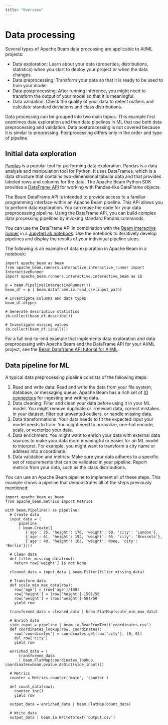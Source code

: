 ```yaml
---
title: "Overview"
---
```

<!--
Licensed under the Apache License, Version 2.0 (the "License");
you may not use this file except in compliance with the License.
You may obtain a copy of the License at

http://www.apache.org/licenses/LICENSE-2.0

Unless required by applicable law or agreed to in writing, software
distributed under the License is distributed on an "AS IS" BASIS,
WITHOUT WARRANTIES OR CONDITIONS OF ANY KIND, either express or implied.
See the License for the specific language governing permissions and
limitations under the License.
-->

# Data processing

Several types of Apache Beam data processing are applicable to AI/ML projects:
- Data exploration: Learn about your data (properties, distributions, statistics) when you start to deploy your project or when the data changes.
- Data preprocessing: Transform your data so that it is ready to be used to train your model.
- Data postprocessing: After running inference, you might need to transform the output of your model so that it is meaningful.
- Data validation: Check the quality of your data to detect outliers and calculate standard deviations and class distributions.

Data processing can be grouped into two main topics. This example first examimes data exploration and then data pipelines in ML that use both data preprocessing and validation. Data postprocessing is not covered because it is similar to prepressing. Postprocessing differs only in the order and type of pipeline.

## Initial data exploration

[Pandas](https://pandas.pydata.org/) is a popular tool for performing data exploration. Pandas is a data analysis and manipulation tool for Python. It uses DataFrames, which is a data structure that contains two-dimensional tabular data and that provides labeled rows and columns for the data. The Apache Beam Python SDK provides a [DataFrame API](https://beam.apache.org/documentation/dsls/dataframes/overview/) for working with Pandas-like DataFrame objects.

The Beam DataFrame API is intended to provide access to a familiar programming interface within an Apache Beam pipeline. This API allows you to perform data exploration. You can reuse the code for your data preprocessing pipeline. Using the DataFrame API, you can build complex data processing pipelines by invoking standard Pandas commands.

You can use the DataFrame API in combination with the [Beam interactive runner](https://github.com/apache/beam/blob/master/sdks/python/apache_beam/runners/interactive/README.md) in a [JupyterLab notebook](https://cloud.google.com/dataflow/docs/guides/interactive-pipeline-development). Use the notebook to iteratively develop pipelines and display the results of your individual pipeline steps.

The following is an example of data exploration in Apache Beam in a notebook:

```
import apache_beam as beam
from apache_beam.runners.interactive.interactive_runner import InteractiveRunner
import apache_beam.runners.interactive.interactive_beam as ib

p = beam.Pipeline(InteractiveRunner())
beam_df = p | beam.dataframe.io.read_csv(input_path)

# Investigate columns and data types
beam_df.dtypes

# Generate descriptive statistics
ib.collect(beam_df.describe())

# Investigate missing values
ib.collect(beam_df.isnull())
```

For a full end-to-end example that implements data exploration and data preprocessing with Apache Beam and the DataFrame API for your AI/ML project, see the [Beam Dataframe API tutorial for AI/ML](https://github.com/apache/beam/tree/master/examples/notebooks/beam-ml/dataframe_api_preprocessing.ipynb).

## Data pipeline for ML
A typical data preprocessing pipeline consists of the following steps:
1. Read and write data: Read and write the data from your file system, database, or messaging queue. Apache Beam has a rich set of [IO connectors](https://beam.apache.org/documentation/io/built-in/) for ingesting and writing data.
2. Data cleaning: Filter and clean your data before using it in your ML model. You might remove duplicate or irrelevant data, correct mistakes in your dataset, filter out unwanted outliers, or handle missing data.
3. Data transformations: Your data needs to fit the expected input your model needs to train. You might need to normalize, one-hot encode, scale, or vectorize your data.
4. Data enrichment: You might want to enrich your data with external data sources to make your data more meaningful or easier for an ML model to interpret. For example, you might want to transform a city name or address into a coordinate.
5. Data validation and metrics: Make sure your data adheres to a specific set of requirements that can be validated in your pipeline. Report metrics from your data, such as the class distributions.

You can use an Apache Beam pipeline to implement all of these steps. This example shows a pipeline that demonstrates all of the steps previously mentioned:

```
import apache_beam as beam
from apache_beam.metrics import Metrics

with beam.Pipeline() as pipeline:
  # Create data
  input_data = (
      pipeline
      | beam.Create([
         {'age': 25, 'height': 176, 'weight': 60, 'city': 'London'},
         {'age': 61, 'height': 192, 'weight': 95, 'city': 'Brussels'},
         {'age': 48, 'height': 163, 'weight': None, 'city': 'Berlin'}]))

  # Clean data
  def filter_missing_data(row):
    return row['weight'] is not None

  cleaned_data = input_data | beam.Filter(filter_missing_data)

  # Transform data
  def scale_min_max_data(row):
    row['age'] = (row['age']/100)
    row['height'] = (row['height']-150)/50
    row['weight'] = (row['weight']-50)/50
    yield row

  transformed_data = cleaned_data | beam.FlatMap(scale_min_max_data)

  # Enrich data
  side_input = pipeline | beam.io.ReadFromText('coordinates.csv')
  def coordinates_lookup(row, coordinates):
    row['coordinates'] = coordinates.get(row['city'], (0, 0))
    del row['city']
    yield row

  enriched_data = (
      transformed_data
      | beam.FlatMap(coordinates_lookup, coordinates=beam.pvalue.AsDict(side_input)))

  # Metrics
  counter = Metrics.counter('main', 'counter')

  def count_data(row):
    counter.inc()
    yield row

  output_data = enriched_data | beam.FlatMap(count_data)

  # Write data
  output_data | beam.io.WriteToText('output.csv')
```
